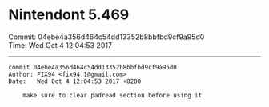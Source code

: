 # Nintendont 5.469
Commit: 04ebe4a356d464c54dd13352b8bbfbd9cf9a95d0  
Time: Wed Oct 4 12:04:53 2017   

-----

```
commit 04ebe4a356d464c54dd13352b8bbfbd9cf9a95d0
Author: FIX94 <fix94.1@gmail.com>
Date:   Wed Oct 4 12:04:53 2017 +0200

    make sure to clear padread section before using it
```
